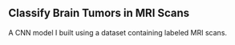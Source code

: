 <h2>Classify Brain Tumors in MRI Scans</h2>
<n></n>
A CNN model I built using a dataset containing labeled MRI scans.
